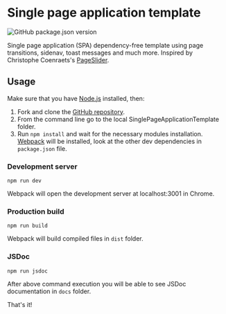 # Single page application template
![GitHub package.json version](https://img.shields.io/github/package-json/v/marcellosurdi/SinglePageApplicationTemplate)

Single page application (SPA) dependency-free template using page transitions, sidenav, toast messages and much more. Inspired by Christophe Coenraets's [PageSlider](https://github.com/ccoenraets/PageSlider).

## Usage
Make sure that you have [Node.js](http://nodejs.org/) installed, then:
1. Fork and clone the [GitHub repository](https://github.com/marcellosurdi/Webpack5Template).
2. From the command line go to the local SinglePageApplicationTemplate folder.
3. Run `npm install` and wait for the necessary modules installation. [Webpack](https://webpack.js.org/guides/installation/#root) will be installed, look at the other dev dependencies in `package.json` file.

### Development server
```
npm run dev
```
Webpack will open the development server at localhost:3001 in Chrome.

### Production build
```
npm run build
```
Webpack will build compiled files in `dist` folder.

### JSDoc
```
npm run jsdoc
```
After above command execution you will be able to see JSDoc documentation in `docs` folder.

That's it!
